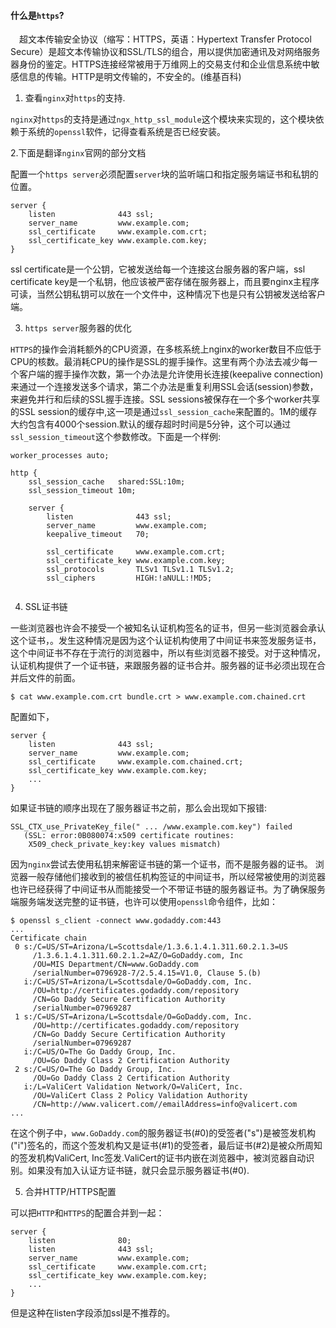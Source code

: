 #### 什么是`https`?

&emsp;超文本传输安全协议（缩写：HTTPS，英语：Hypertext Transfer Protocol Secure）是超文本传输协议和SSL/TLS的组合，用以提供加密通讯及对网络服务器身份的鉴定。HTTPS连接经常被用于万维网上的交易支付和企业信息系统中敏感信息的传输。HTTP是明文传输的，不安全的。(维基百科)

1. 查看`nginx`对`https`的支持.

`nginx`对`https`的支持是通过`ngx_http_ssl_module`这个模块来实现的，这个模块依赖于系统的`openssl`软件，记得查看系统是否已经安装。

2.下面是翻译`nginx`官网的部分文档

配置一个`https server`必须配置`server`块的监听端口和指定服务端证书和私钥的位置。

```
server {
    listen              443 ssl;
    server_name         www.example.com;
    ssl_certificate     www.example.com.crt;
    ssl_certificate_key www.example.com.key;
}
```
ssl certificate是一个公钥，它被发送给每一个连接这台服务器的客户端，ssl certificate key是一个私钥，他应该被严密存储在服务器上，而且要nginx主程序可读，当然公钥私钥可以放在一个文件中，这种情况下也是只有公钥被发送给客户端。

3. `https server`服务器的优化

`HTTPS`的操作会消耗额外的CPU资源，在多核系统上nginx的worker数目不应低于CPU的核数。最消耗CPU的操作是SSL的握手操作。这里有两个办法去减少每一个客户端的握手操作次数，第一个办法是允许使用长连接(keepalive connection)来通过一个连接发送多个请求，第二个办法是重复利用SSL会话(session)参数，来避免并行和后续的SSL握手连接。SSL sessions被保存在一个多个worker共享的SSL session的缓存中,这一项是通过`ssl_session_cache`来配置的。1M的缓存大约包含有4000个session.默认的缓存超时时间是5分钟，这个可以通过`ssl_session_timeout`这个参数修改。下面是一个样例:

```
worker_processes auto;

http {
    ssl_session_cache   shared:SSL:10m;
    ssl_session_timeout 10m;

    server {
        listen              443 ssl;
        server_name         www.example.com;
        keepalive_timeout   70;

        ssl_certificate     www.example.com.crt;
        ssl_certificate_key www.example.com.key;
        ssl_protocols       TLSv1 TLSv1.1 TLSv1.2;
        ssl_ciphers         HIGH:!aNULL:!MD5;
        

```

4. SSL证书链

一些浏览器也许会不接受一个被知名认证机构签名的证书，但另一些浏览器会承认这个证书，。发生这种情况是因为这个认证机构使用了中间证书来签发服务证书，这个中间证书不存在于流行的浏览器中，所以有些浏览器不接受。对于这种情况，认证机构提供了一个证书链，来跟服务器的证书合并。服务器的证书必须出现在合并后文件的前面。

`$ cat www.example.com.crt bundle.crt > www.example.com.chained.crt`

配置如下，

```
server {
    listen              443 ssl;
    server_name         www.example.com;
    ssl_certificate     www.example.com.chained.crt;
    ssl_certificate_key www.example.com.key;
    ...
}

```

如果证书链的顺序出现在了服务器证书之前，那么会出现如下报错:

```
SSL_CTX_use_PrivateKey_file(" ... /www.example.com.key") failed
   (SSL: error:0B080074:x509 certificate routines:
    X509_check_private_key:key values mismatch)
```

因为`nginx`尝试去使用私钥来解密证书链的第一个证书，而不是服务器的证书。
浏览器一般存储他们接收到的被信任机构签证的中间证书，所以经常被使用的浏览器也许已经获得了中间证书从而能接受一个不带证书链的服务器证书。为了确保服务端服务端发送完整的证书链，也许可以使用`openssl`命令组件，比如：

```
$ openssl s_client -connect www.godaddy.com:443
...
Certificate chain
 0 s:/C=US/ST=Arizona/L=Scottsdale/1.3.6.1.4.1.311.60.2.1.3=US
     /1.3.6.1.4.1.311.60.2.1.2=AZ/O=GoDaddy.com, Inc
     /OU=MIS Department/CN=www.GoDaddy.com
     /serialNumber=0796928-7/2.5.4.15=V1.0, Clause 5.(b)
   i:/C=US/ST=Arizona/L=Scottsdale/O=GoDaddy.com, Inc.
     /OU=http://certificates.godaddy.com/repository
     /CN=Go Daddy Secure Certification Authority
     /serialNumber=07969287
 1 s:/C=US/ST=Arizona/L=Scottsdale/O=GoDaddy.com, Inc.
     /OU=http://certificates.godaddy.com/repository
     /CN=Go Daddy Secure Certification Authority
     /serialNumber=07969287
   i:/C=US/O=The Go Daddy Group, Inc.
     /OU=Go Daddy Class 2 Certification Authority
 2 s:/C=US/O=The Go Daddy Group, Inc.
     /OU=Go Daddy Class 2 Certification Authority
   i:/L=ValiCert Validation Network/O=ValiCert, Inc.
     /OU=ValiCert Class 2 Policy Validation Authority
     /CN=http://www.valicert.com//emailAddress=info@valicert.com
...

```
在这个例子中，`www.GoDaddy.com`的服务器证书(#0)的受签者("s")是被签发机构("i")签名的，而这个签发机构又是证书(#1)的受签者，最后证书(#2)是被众所周知的签发机构ValiCert, Inc签发.ValiCert的证书内嵌在浏览器中，被浏览器自动识别。如果没有加入认证方证书链，就只会显示服务器证书(#0).

5. 合并HTTP/HTTPS配置

可以把`HTTP`和`HTTPS`的配置合并到一起：

```
server {
    listen              80;
    listen              443 ssl;
    server_name         www.example.com;
    ssl_certificate     www.example.com.crt;
    ssl_certificate_key www.example.com.key;
    ...
}
```
但是这种在listen字段添加ssl是不推荐的。




